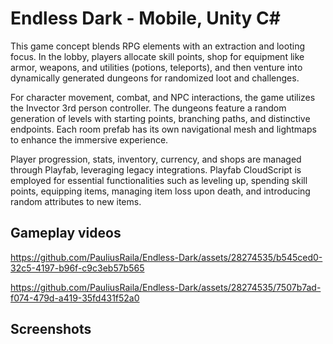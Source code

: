 # Endless Dark - Mobile, Unity C#
This game concept blends RPG elements with an extraction and looting focus. In the lobby, players allocate skill points, shop for equipment like armor, weapons, and utilities (potions, teleports), and then venture into dynamically generated dungeons for randomized loot and challenges.

For character movement, combat, and NPC interactions, the game utilizes the Invector 3rd person controller. The dungeons feature a random generation of levels with starting points, branching paths, and distinctive endpoints. Each room prefab has its own navigational mesh and lightmaps to enhance the immersive experience.

Player progression, stats, inventory, currency, and shops are managed through Playfab, leveraging legacy integrations. Playfab CloudScript is employed for essential functionalities such as leveling up, spending skill points, equipping items, managing item loss upon death, and introducing random attributes to new items.



## Gameplay videos
https://github.com/PauliusRaila/Endless-Dark/assets/28274535/b545ced0-32c5-4197-b96f-c9c3eb57b565

https://github.com/PauliusRaila/Endless-Dark/assets/28274535/7507b7ad-f074-479d-a419-35fd431f52a0

## Screenshots









